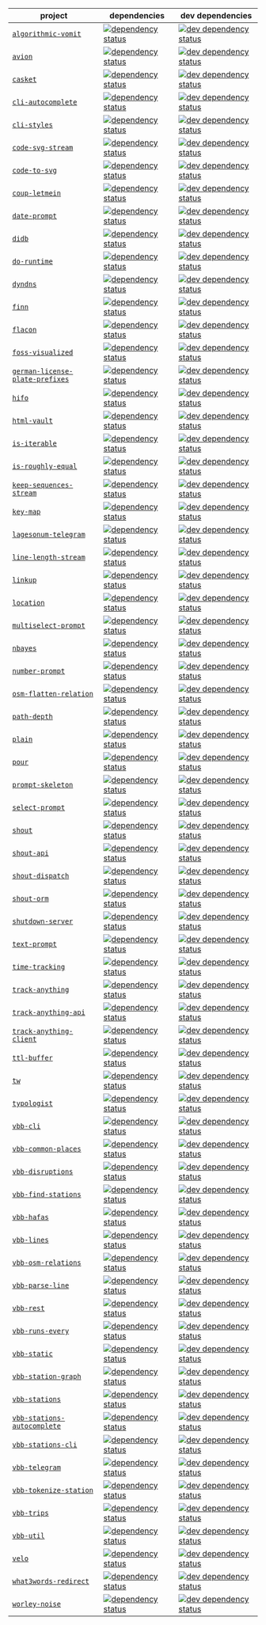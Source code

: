 | project | dependencies | dev dependencies |
|---------|--------------|------------------|
| [`algorithmic-vomit`](https://github.com/derhuerst/algorithmic-vomit) | [![dependency status](https://img.shields.io/david/derhuerst/algorithmic-vomit.svg)](https://david-dm.org/derhuerst/algorithmic-vomit) | [![dev dependency status](https://img.shields.io/david/dev/derhuerst/algorithmic-vomit.svg)](https://david-dm.org/derhuerst/algorithmic-vomit#info=devDependencies) |
| [`avion`](https://github.com/derhuerst/avion) | [![dependency status](https://img.shields.io/david/derhuerst/avion.svg)](https://david-dm.org/derhuerst/avion) | [![dev dependency status](https://img.shields.io/david/dev/derhuerst/avion.svg)](https://david-dm.org/derhuerst/avion#info=devDependencies) |
| [`casket`](https://github.com/derhuerst/casket) | [![dependency status](https://img.shields.io/david/derhuerst/casket.svg)](https://david-dm.org/derhuerst/casket) | [![dev dependency status](https://img.shields.io/david/dev/derhuerst/casket.svg)](https://david-dm.org/derhuerst/casket#info=devDependencies) |
| [`cli-autocomplete`](https://github.com/derhuerst/cli-autocomplete) | [![dependency status](https://img.shields.io/david/derhuerst/cli-autocomplete.svg)](https://david-dm.org/derhuerst/cli-autocomplete) | [![dev dependency status](https://img.shields.io/david/dev/derhuerst/cli-autocomplete.svg)](https://david-dm.org/derhuerst/cli-autocomplete#info=devDependencies) |
| [`cli-styles`](https://github.com/derhuerst/cli-styles) | [![dependency status](https://img.shields.io/david/derhuerst/cli-styles.svg)](https://david-dm.org/derhuerst/cli-styles) | [![dev dependency status](https://img.shields.io/david/dev/derhuerst/cli-styles.svg)](https://david-dm.org/derhuerst/cli-styles#info=devDependencies) |
| [`code-svg-stream`](https://github.com/derhuerst/code-svg-stream) | [![dependency status](https://img.shields.io/david/derhuerst/code-svg-stream.svg)](https://david-dm.org/derhuerst/code-svg-stream) | [![dev dependency status](https://img.shields.io/david/dev/derhuerst/code-svg-stream.svg)](https://david-dm.org/derhuerst/code-svg-stream#info=devDependencies) |
| [`code-to-svg`](https://github.com/derhuerst/code-to-svg) | [![dependency status](https://img.shields.io/david/derhuerst/code-to-svg.svg)](https://david-dm.org/derhuerst/code-to-svg) | [![dev dependency status](https://img.shields.io/david/dev/derhuerst/code-to-svg.svg)](https://david-dm.org/derhuerst/code-to-svg#info=devDependencies) |
| [`coup-letmein`](https://github.com/derhuerst/coup-letmein) | [![dependency status](https://img.shields.io/david/derhuerst/coup-letmein.svg)](https://david-dm.org/derhuerst/coup-letmein) | [![dev dependency status](https://img.shields.io/david/dev/derhuerst/coup-letmein.svg)](https://david-dm.org/derhuerst/coup-letmein#info=devDependencies) |
| [`date-prompt`](https://github.com/derhuerst/date-prompt) | [![dependency status](https://img.shields.io/david/derhuerst/date-prompt.svg)](https://david-dm.org/derhuerst/date-prompt) | [![dev dependency status](https://img.shields.io/david/dev/derhuerst/date-prompt.svg)](https://david-dm.org/derhuerst/date-prompt#info=devDependencies) |
| [`didb`](https://github.com/derhuerst/didb) | [![dependency status](https://img.shields.io/david/derhuerst/didb.svg)](https://david-dm.org/derhuerst/didb) | [![dev dependency status](https://img.shields.io/david/dev/derhuerst/didb.svg)](https://david-dm.org/derhuerst/didb#info=devDependencies) |
| [`do-runtime`](https://github.com/derhuerst/do-runtime) | [![dependency status](https://img.shields.io/david/derhuerst/do-runtime.svg)](https://david-dm.org/derhuerst/do-runtime) | [![dev dependency status](https://img.shields.io/david/dev/derhuerst/do-runtime.svg)](https://david-dm.org/derhuerst/do-runtime#info=devDependencies) |
| [`dyndns`](https://github.com/derhuerst/dyndns) | [![dependency status](https://img.shields.io/david/derhuerst/dyndns.svg)](https://david-dm.org/derhuerst/dyndns) | [![dev dependency status](https://img.shields.io/david/dev/derhuerst/dyndns.svg)](https://david-dm.org/derhuerst/dyndns#info=devDependencies) |
| [`finn`](https://github.com/derhuerst/finn) | [![dependency status](https://img.shields.io/david/derhuerst/finn.svg)](https://david-dm.org/derhuerst/finn) | [![dev dependency status](https://img.shields.io/david/dev/derhuerst/finn.svg)](https://david-dm.org/derhuerst/finn#info=devDependencies) |
| [`flacon`](https://github.com/derhuerst/flacon) | [![dependency status](https://img.shields.io/david/derhuerst/flacon.svg)](https://david-dm.org/derhuerst/flacon) | [![dev dependency status](https://img.shields.io/david/dev/derhuerst/flacon.svg)](https://david-dm.org/derhuerst/flacon#info=devDependencies) |
| [`foss-visualized`](https://github.com/derhuerst/foss-visualized) | [![dependency status](https://img.shields.io/david/derhuerst/foss-visualized.svg)](https://david-dm.org/derhuerst/foss-visualized) | [![dev dependency status](https://img.shields.io/david/dev/derhuerst/foss-visualized.svg)](https://david-dm.org/derhuerst/foss-visualized#info=devDependencies) |
| [`german-license-plate-prefixes`](https://github.com/derhuerst/german-license-plate-prefixes) | [![dependency status](https://img.shields.io/david/derhuerst/german-license-plate-prefixes.svg)](https://david-dm.org/derhuerst/german-license-plate-prefixes) | [![dev dependency status](https://img.shields.io/david/dev/derhuerst/german-license-plate-prefixes.svg)](https://david-dm.org/derhuerst/german-license-plate-prefixes#info=devDependencies) |
| [`hifo`](https://github.com/derhuerst/hifo) | [![dependency status](https://img.shields.io/david/derhuerst/hifo.svg)](https://david-dm.org/derhuerst/hifo) | [![dev dependency status](https://img.shields.io/david/dev/derhuerst/hifo.svg)](https://david-dm.org/derhuerst/hifo#info=devDependencies) |
| [`html-vault`](https://github.com/derhuerst/html-vault) | [![dependency status](https://img.shields.io/david/derhuerst/html-vault.svg)](https://david-dm.org/derhuerst/html-vault) | [![dev dependency status](https://img.shields.io/david/dev/derhuerst/html-vault.svg)](https://david-dm.org/derhuerst/html-vault#info=devDependencies) |
| [`is-iterable`](https://github.com/derhuerst/is-iterable) | [![dependency status](https://img.shields.io/david/derhuerst/is-iterable.svg)](https://david-dm.org/derhuerst/is-iterable) | [![dev dependency status](https://img.shields.io/david/dev/derhuerst/is-iterable.svg)](https://david-dm.org/derhuerst/is-iterable#info=devDependencies) |
| [`is-roughly-equal`](https://github.com/derhuerst/is-roughly-equal) | [![dependency status](https://img.shields.io/david/derhuerst/is-roughly-equal.svg)](https://david-dm.org/derhuerst/is-roughly-equal) | [![dev dependency status](https://img.shields.io/david/dev/derhuerst/is-roughly-equal.svg)](https://david-dm.org/derhuerst/is-roughly-equal#info=devDependencies) |
| [`keep-sequences-stream`](https://github.com/derhuerst/keep-sequences-stream) | [![dependency status](https://img.shields.io/david/derhuerst/keep-sequences-stream.svg)](https://david-dm.org/derhuerst/keep-sequences-stream) | [![dev dependency status](https://img.shields.io/david/dev/derhuerst/keep-sequences-stream.svg)](https://david-dm.org/derhuerst/keep-sequences-stream#info=devDependencies) |
| [`key-map`](https://github.com/derhuerst/key-map) | [![dependency status](https://img.shields.io/david/derhuerst/key-map.svg)](https://david-dm.org/derhuerst/key-map) | [![dev dependency status](https://img.shields.io/david/dev/derhuerst/key-map.svg)](https://david-dm.org/derhuerst/key-map#info=devDependencies) |
| [`lagesonum-telegram`](https://github.com/derhuerst/lagesonum-telegram) | [![dependency status](https://img.shields.io/david/derhuerst/lagesonum-telegram.svg)](https://david-dm.org/derhuerst/lagesonum-telegram) | [![dev dependency status](https://img.shields.io/david/dev/derhuerst/lagesonum-telegram.svg)](https://david-dm.org/derhuerst/lagesonum-telegram#info=devDependencies) |
| [`line-length-stream`](https://github.com/derhuerst/line-length-stream) | [![dependency status](https://img.shields.io/david/derhuerst/line-length-stream.svg)](https://david-dm.org/derhuerst/line-length-stream) | [![dev dependency status](https://img.shields.io/david/dev/derhuerst/line-length-stream.svg)](https://david-dm.org/derhuerst/line-length-stream#info=devDependencies) |
| [`linkup`](https://github.com/derhuerst/linkup) | [![dependency status](https://img.shields.io/david/derhuerst/linkup.svg)](https://david-dm.org/derhuerst/linkup) | [![dev dependency status](https://img.shields.io/david/dev/derhuerst/linkup.svg)](https://david-dm.org/derhuerst/linkup#info=devDependencies) |
| [`location`](https://github.com/derhuerst/location) | [![dependency status](https://img.shields.io/david/derhuerst/location.svg)](https://david-dm.org/derhuerst/location) | [![dev dependency status](https://img.shields.io/david/dev/derhuerst/location.svg)](https://david-dm.org/derhuerst/location#info=devDependencies) |
| [`multiselect-prompt`](https://github.com/derhuerst/multiselect-prompt) | [![dependency status](https://img.shields.io/david/derhuerst/multiselect-prompt.svg)](https://david-dm.org/derhuerst/multiselect-prompt) | [![dev dependency status](https://img.shields.io/david/dev/derhuerst/multiselect-prompt.svg)](https://david-dm.org/derhuerst/multiselect-prompt#info=devDependencies) |
| [`nbayes`](https://github.com/derhuerst/nbayes) | [![dependency status](https://img.shields.io/david/derhuerst/nbayes.svg)](https://david-dm.org/derhuerst/nbayes) | [![dev dependency status](https://img.shields.io/david/dev/derhuerst/nbayes.svg)](https://david-dm.org/derhuerst/nbayes#info=devDependencies) |
| [`number-prompt`](https://github.com/derhuerst/number-prompt) | [![dependency status](https://img.shields.io/david/derhuerst/number-prompt.svg)](https://david-dm.org/derhuerst/number-prompt) | [![dev dependency status](https://img.shields.io/david/dev/derhuerst/number-prompt.svg)](https://david-dm.org/derhuerst/number-prompt#info=devDependencies) |
| [`osm-flatten-relation`](https://github.com/derhuerst/osm-flatten-relation) | [![dependency status](https://img.shields.io/david/derhuerst/osm-flatten-relation.svg)](https://david-dm.org/derhuerst/osm-flatten-relation) | [![dev dependency status](https://img.shields.io/david/dev/derhuerst/osm-flatten-relation.svg)](https://david-dm.org/derhuerst/osm-flatten-relation#info=devDependencies) |
| [`path-depth`](https://github.com/derhuerst/path-depth) | [![dependency status](https://img.shields.io/david/derhuerst/path-depth.svg)](https://david-dm.org/derhuerst/path-depth) | [![dev dependency status](https://img.shields.io/david/dev/derhuerst/path-depth.svg)](https://david-dm.org/derhuerst/path-depth#info=devDependencies) |
| [`plain`](https://github.com/derhuerst/plain) | [![dependency status](https://img.shields.io/david/derhuerst/plain.svg)](https://david-dm.org/derhuerst/plain) | [![dev dependency status](https://img.shields.io/david/dev/derhuerst/plain.svg)](https://david-dm.org/derhuerst/plain#info=devDependencies) |
| [`pour`](https://github.com/derhuerst/pour) | [![dependency status](https://img.shields.io/david/derhuerst/pour.svg)](https://david-dm.org/derhuerst/pour) | [![dev dependency status](https://img.shields.io/david/dev/derhuerst/pour.svg)](https://david-dm.org/derhuerst/pour#info=devDependencies) |
| [`prompt-skeleton`](https://github.com/derhuerst/prompt-skeleton) | [![dependency status](https://img.shields.io/david/derhuerst/prompt-skeleton.svg)](https://david-dm.org/derhuerst/prompt-skeleton) | [![dev dependency status](https://img.shields.io/david/dev/derhuerst/prompt-skeleton.svg)](https://david-dm.org/derhuerst/prompt-skeleton#info=devDependencies) |
| [`select-prompt`](https://github.com/derhuerst/select-prompt) | [![dependency status](https://img.shields.io/david/derhuerst/select-prompt.svg)](https://david-dm.org/derhuerst/select-prompt) | [![dev dependency status](https://img.shields.io/david/dev/derhuerst/select-prompt.svg)](https://david-dm.org/derhuerst/select-prompt#info=devDependencies) |
| [`shout`](https://github.com/derhuerst/shout) | [![dependency status](https://img.shields.io/david/derhuerst/shout.svg)](https://david-dm.org/derhuerst/shout) | [![dev dependency status](https://img.shields.io/david/dev/derhuerst/shout.svg)](https://david-dm.org/derhuerst/shout#info=devDependencies) |
| [`shout-api`](https://github.com/derhuerst/shout-api) | [![dependency status](https://img.shields.io/david/derhuerst/shout-api.svg)](https://david-dm.org/derhuerst/shout-api) | [![dev dependency status](https://img.shields.io/david/dev/derhuerst/shout-api.svg)](https://david-dm.org/derhuerst/shout-api#info=devDependencies) |
| [`shout-dispatch`](https://github.com/derhuerst/shout-dispatch) | [![dependency status](https://img.shields.io/david/derhuerst/shout-dispatch.svg)](https://david-dm.org/derhuerst/shout-dispatch) | [![dev dependency status](https://img.shields.io/david/dev/derhuerst/shout-dispatch.svg)](https://david-dm.org/derhuerst/shout-dispatch#info=devDependencies) |
| [`shout-orm`](https://github.com/derhuerst/shout-orm) | [![dependency status](https://img.shields.io/david/derhuerst/shout-orm.svg)](https://david-dm.org/derhuerst/shout-orm) | [![dev dependency status](https://img.shields.io/david/dev/derhuerst/shout-orm.svg)](https://david-dm.org/derhuerst/shout-orm#info=devDependencies) |
| [`shutdown-server`](https://github.com/derhuerst/shutdown-server) | [![dependency status](https://img.shields.io/david/derhuerst/shutdown-server.svg)](https://david-dm.org/derhuerst/shutdown-server) | [![dev dependency status](https://img.shields.io/david/dev/derhuerst/shutdown-server.svg)](https://david-dm.org/derhuerst/shutdown-server#info=devDependencies) |
| [`text-prompt`](https://github.com/derhuerst/text-prompt) | [![dependency status](https://img.shields.io/david/derhuerst/text-prompt.svg)](https://david-dm.org/derhuerst/text-prompt) | [![dev dependency status](https://img.shields.io/david/dev/derhuerst/text-prompt.svg)](https://david-dm.org/derhuerst/text-prompt#info=devDependencies) |
| [`time-tracking`](https://github.com/derhuerst/time-tracking) | [![dependency status](https://img.shields.io/david/derhuerst/time-tracking.svg)](https://david-dm.org/derhuerst/time-tracking) | [![dev dependency status](https://img.shields.io/david/dev/derhuerst/time-tracking.svg)](https://david-dm.org/derhuerst/time-tracking#info=devDependencies) |
| [`track-anything`](https://github.com/derhuerst/track-anything) | [![dependency status](https://img.shields.io/david/derhuerst/track-anything.svg)](https://david-dm.org/derhuerst/track-anything) | [![dev dependency status](https://img.shields.io/david/dev/derhuerst/track-anything.svg)](https://david-dm.org/derhuerst/track-anything#info=devDependencies) |
| [`track-anything-api`](https://github.com/derhuerst/track-anything-api) | [![dependency status](https://img.shields.io/david/derhuerst/track-anything-api.svg)](https://david-dm.org/derhuerst/track-anything-api) | [![dev dependency status](https://img.shields.io/david/dev/derhuerst/track-anything-api.svg)](https://david-dm.org/derhuerst/track-anything-api#info=devDependencies) |
| [`track-anything-client`](https://github.com/derhuerst/track-anything-client) | [![dependency status](https://img.shields.io/david/derhuerst/track-anything-client.svg)](https://david-dm.org/derhuerst/track-anything-client) | [![dev dependency status](https://img.shields.io/david/dev/derhuerst/track-anything-client.svg)](https://david-dm.org/derhuerst/track-anything-client#info=devDependencies) |
| [`ttl-buffer`](https://github.com/derhuerst/ttl-buffer) | [![dependency status](https://img.shields.io/david/derhuerst/ttl-buffer.svg)](https://david-dm.org/derhuerst/ttl-buffer) | [![dev dependency status](https://img.shields.io/david/dev/derhuerst/ttl-buffer.svg)](https://david-dm.org/derhuerst/ttl-buffer#info=devDependencies) |
| [`tw`](https://github.com/derhuerst/tw) | [![dependency status](https://img.shields.io/david/derhuerst/tw.svg)](https://david-dm.org/derhuerst/tw) | [![dev dependency status](https://img.shields.io/david/dev/derhuerst/tw.svg)](https://david-dm.org/derhuerst/tw#info=devDependencies) |
| [`typologist`](https://github.com/derhuerst/typologist) | [![dependency status](https://img.shields.io/david/derhuerst/typologist.svg)](https://david-dm.org/derhuerst/typologist) | [![dev dependency status](https://img.shields.io/david/dev/derhuerst/typologist.svg)](https://david-dm.org/derhuerst/typologist#info=devDependencies) |
| [`vbb-cli`](https://github.com/derhuerst/vbb-cli) | [![dependency status](https://img.shields.io/david/derhuerst/vbb-cli.svg)](https://david-dm.org/derhuerst/vbb-cli) | [![dev dependency status](https://img.shields.io/david/dev/derhuerst/vbb-cli.svg)](https://david-dm.org/derhuerst/vbb-cli#info=devDependencies) |
| [`vbb-common-places`](https://github.com/derhuerst/vbb-common-places) | [![dependency status](https://img.shields.io/david/derhuerst/vbb-common-places.svg)](https://david-dm.org/derhuerst/vbb-common-places) | [![dev dependency status](https://img.shields.io/david/dev/derhuerst/vbb-common-places.svg)](https://david-dm.org/derhuerst/vbb-common-places#info=devDependencies) |
| [`vbb-disruptions`](https://github.com/derhuerst/vbb-disruptions) | [![dependency status](https://img.shields.io/david/derhuerst/vbb-disruptions.svg)](https://david-dm.org/derhuerst/vbb-disruptions) | [![dev dependency status](https://img.shields.io/david/dev/derhuerst/vbb-disruptions.svg)](https://david-dm.org/derhuerst/vbb-disruptions#info=devDependencies) |
| [`vbb-find-stations`](https://github.com/derhuerst/vbb-find-stations) | [![dependency status](https://img.shields.io/david/derhuerst/vbb-find-stations.svg)](https://david-dm.org/derhuerst/vbb-find-stations) | [![dev dependency status](https://img.shields.io/david/dev/derhuerst/vbb-find-stations.svg)](https://david-dm.org/derhuerst/vbb-find-stations#info=devDependencies) |
| [`vbb-hafas`](https://github.com/derhuerst/vbb-hafas) | [![dependency status](https://img.shields.io/david/derhuerst/vbb-hafas.svg)](https://david-dm.org/derhuerst/vbb-hafas) | [![dev dependency status](https://img.shields.io/david/dev/derhuerst/vbb-hafas.svg)](https://david-dm.org/derhuerst/vbb-hafas#info=devDependencies) |
| [`vbb-lines`](https://github.com/derhuerst/vbb-lines) | [![dependency status](https://img.shields.io/david/derhuerst/vbb-lines.svg)](https://david-dm.org/derhuerst/vbb-lines) | [![dev dependency status](https://img.shields.io/david/dev/derhuerst/vbb-lines.svg)](https://david-dm.org/derhuerst/vbb-lines#info=devDependencies) |
| [`vbb-osm-relations`](https://github.com/derhuerst/vbb-osm-relations) | [![dependency status](https://img.shields.io/david/derhuerst/vbb-osm-relations.svg)](https://david-dm.org/derhuerst/vbb-osm-relations) | [![dev dependency status](https://img.shields.io/david/dev/derhuerst/vbb-osm-relations.svg)](https://david-dm.org/derhuerst/vbb-osm-relations#info=devDependencies) |
| [`vbb-parse-line`](https://github.com/derhuerst/vbb-parse-line) | [![dependency status](https://img.shields.io/david/derhuerst/vbb-parse-line.svg)](https://david-dm.org/derhuerst/vbb-parse-line) | [![dev dependency status](https://img.shields.io/david/dev/derhuerst/vbb-parse-line.svg)](https://david-dm.org/derhuerst/vbb-parse-line#info=devDependencies) |
| [`vbb-rest`](https://github.com/derhuerst/vbb-rest) | [![dependency status](https://img.shields.io/david/derhuerst/vbb-rest.svg)](https://david-dm.org/derhuerst/vbb-rest) | [![dev dependency status](https://img.shields.io/david/dev/derhuerst/vbb-rest.svg)](https://david-dm.org/derhuerst/vbb-rest#info=devDependencies) |
| [`vbb-runs-every`](https://github.com/derhuerst/vbb-runs-every) | [![dependency status](https://img.shields.io/david/derhuerst/vbb-runs-every.svg)](https://david-dm.org/derhuerst/vbb-runs-every) | [![dev dependency status](https://img.shields.io/david/dev/derhuerst/vbb-runs-every.svg)](https://david-dm.org/derhuerst/vbb-runs-every#info=devDependencies) |
| [`vbb-static`](https://github.com/derhuerst/vbb-static) | [![dependency status](https://img.shields.io/david/derhuerst/vbb-static.svg)](https://david-dm.org/derhuerst/vbb-static) | [![dev dependency status](https://img.shields.io/david/dev/derhuerst/vbb-static.svg)](https://david-dm.org/derhuerst/vbb-static#info=devDependencies) |
| [`vbb-station-graph`](https://github.com/derhuerst/vbb-station-graph) | [![dependency status](https://img.shields.io/david/derhuerst/vbb-station-graph.svg)](https://david-dm.org/derhuerst/vbb-station-graph) | [![dev dependency status](https://img.shields.io/david/dev/derhuerst/vbb-station-graph.svg)](https://david-dm.org/derhuerst/vbb-station-graph#info=devDependencies) |
| [`vbb-stations`](https://github.com/derhuerst/vbb-stations) | [![dependency status](https://img.shields.io/david/derhuerst/vbb-stations.svg)](https://david-dm.org/derhuerst/vbb-stations) | [![dev dependency status](https://img.shields.io/david/dev/derhuerst/vbb-stations.svg)](https://david-dm.org/derhuerst/vbb-stations#info=devDependencies) |
| [`vbb-stations-autocomplete`](https://github.com/derhuerst/vbb-stations-autocomplete) | [![dependency status](https://img.shields.io/david/derhuerst/vbb-stations-autocomplete.svg)](https://david-dm.org/derhuerst/vbb-stations-autocomplete) | [![dev dependency status](https://img.shields.io/david/dev/derhuerst/vbb-stations-autocomplete.svg)](https://david-dm.org/derhuerst/vbb-stations-autocomplete#info=devDependencies) |
| [`vbb-stations-cli`](https://github.com/derhuerst/vbb-stations-cli) | [![dependency status](https://img.shields.io/david/derhuerst/vbb-stations-cli.svg)](https://david-dm.org/derhuerst/vbb-stations-cli) | [![dev dependency status](https://img.shields.io/david/dev/derhuerst/vbb-stations-cli.svg)](https://david-dm.org/derhuerst/vbb-stations-cli#info=devDependencies) |
| [`vbb-telegram`](https://github.com/derhuerst/vbb-telegram) | [![dependency status](https://img.shields.io/david/derhuerst/vbb-telegram.svg)](https://david-dm.org/derhuerst/vbb-telegram) | [![dev dependency status](https://img.shields.io/david/dev/derhuerst/vbb-telegram.svg)](https://david-dm.org/derhuerst/vbb-telegram#info=devDependencies) |
| [`vbb-tokenize-station`](https://github.com/derhuerst/vbb-tokenize-station) | [![dependency status](https://img.shields.io/david/derhuerst/vbb-tokenize-station.svg)](https://david-dm.org/derhuerst/vbb-tokenize-station) | [![dev dependency status](https://img.shields.io/david/dev/derhuerst/vbb-tokenize-station.svg)](https://david-dm.org/derhuerst/vbb-tokenize-station#info=devDependencies) |
| [`vbb-trips`](https://github.com/derhuerst/vbb-trips) | [![dependency status](https://img.shields.io/david/derhuerst/vbb-trips.svg)](https://david-dm.org/derhuerst/vbb-trips) | [![dev dependency status](https://img.shields.io/david/dev/derhuerst/vbb-trips.svg)](https://david-dm.org/derhuerst/vbb-trips#info=devDependencies) |
| [`vbb-util`](https://github.com/derhuerst/vbb-util) | [![dependency status](https://img.shields.io/david/derhuerst/vbb-util.svg)](https://david-dm.org/derhuerst/vbb-util) | [![dev dependency status](https://img.shields.io/david/dev/derhuerst/vbb-util.svg)](https://david-dm.org/derhuerst/vbb-util#info=devDependencies) |
| [`velo`](https://github.com/derhuerst/velo) | [![dependency status](https://img.shields.io/david/derhuerst/velo.svg)](https://david-dm.org/derhuerst/velo) | [![dev dependency status](https://img.shields.io/david/dev/derhuerst/velo.svg)](https://david-dm.org/derhuerst/velo#info=devDependencies) |
| [`what3words-redirect`](https://github.com/derhuerst/what3words-redirect) | [![dependency status](https://img.shields.io/david/derhuerst/what3words-redirect.svg)](https://david-dm.org/derhuerst/what3words-redirect) | [![dev dependency status](https://img.shields.io/david/dev/derhuerst/what3words-redirect.svg)](https://david-dm.org/derhuerst/what3words-redirect#info=devDependencies) |
| [`worley-noise`](https://github.com/derhuerst/worley-noise) | [![dependency status](https://img.shields.io/david/derhuerst/worley-noise.svg)](https://david-dm.org/derhuerst/worley-noise) | [![dev dependency status](https://img.shields.io/david/dev/derhuerst/worley-noise.svg)](https://david-dm.org/derhuerst/worley-noise#info=devDependencies) |
